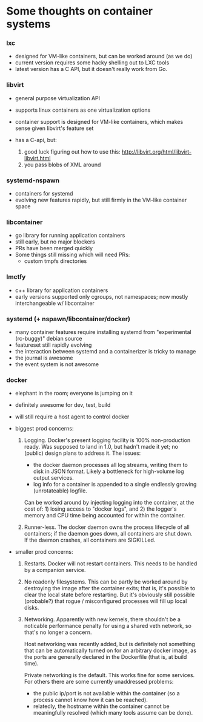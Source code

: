 # Some thoughts on container systems

### lxc

- designed for VM-like containers, but can be worked around (as we do)
- current version requires some hacky shelling out to LXC tools
- latest version has a C API, but it doesn't really work from Go.

### libvirt

- general purpose virtualization API
- supports linux containers as one virtualization options
- container support is designed for VM-like containers, which makes sense given libvirt's feature set
- has a C-api, but:

    1) good luck figuring out how to use this: http://libvirt.org/html/libvirt-libvirt.html
    2) you pass blobs of XML around

### systemd-nspawn

- containers for systemd
- evolving new features rapidly, but still firmly in the VM-like container space

### libcontainer

- go library for running application containers
- still early, but no major blockers
- PRs have been merged quickly
- Some things still missing which will need PRs:
  - custom tmpfs directories

### lmctfy

- c++ library for application containers
- early versions supported only cgroups, not namespaces; now mostly
  interchangeable w/ libcontainer

### systemd (+ nspawn/libcontainer/docker)

- many container features require installing systemd from "experimental
  (rc-buggy)" debian source
- featureset still rapidly evolving
- the interaction between systemd and a containerizer is tricky to manage
- the journal is awesome
- the event system is not awesome

### docker

- elephant in the room; everyone is jumping on it
- definitely awesome for dev, test, build
- will still require a host agent to control docker
- biggest prod concerns:

  1. Logging. Docker's present logging facility is 100% non-production ready.
     Was supposed to land in 1.0, but hadn't made it yet; no (public) design
     plans to address it. The issues:

      - the docker daemon processes all log streams, writing them to disk in
        JSON format. Likely a bottleneck for high-volume log output services.
      - log info for a container is appended to a single endlessly growing
        (unrotateable) logfile.

     Can be worked around by injecting logging into the container, at the cost
     of: 1) losing access to "docker logs", and 2) the logger's memory and CPU
     time being accounted for within the container.

  2. Runner-less. The docker daemon owns the process lifecycle of all
     containers; if the daemon goes down, all containers are shut down. If the
     daemon crashes, all containers are SIGKILLed.

- smaller prod concerns:

  1. Restarts. Docker will not restart containers. This needs to be handled by
     a companion service.

  2. No readonly filesystems. This can be partly be worked around by destroying
     the image after the container exits; that is, it's possible to clear the
     local state before restarting. But it's obviously still possible
     (probable?) that rogue / misconfigured processes will fill up local disks.

  3. Networking. Apparently with new kernels, there shouldn't be a noticable
     performance penalty for using a shared veth network, so that's no longer a
     concern.

     Host networking was recently added, but is definitely not something that
     can be automatically turned on for an arbitrary docker image, as the ports
     are generally declared in the Dockerfile (that is, at build time).

     Private networking is the default. This works fine for some services. For
     others there are some currently unaddressed problems:

        - the public ip/port is not available within the container (so a
          process cannot know how it can be reached).
        - relatedly, the hostname within the container cannot be meaningfully
          resolved (which many tools assume can be done).

